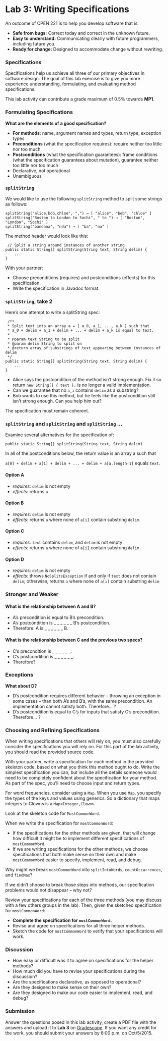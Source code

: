 Lab 3: Writing Specifications
====


An outcome of CPEN 221 is to help you develop software that is:
* **Safe from bugs:** Correct today and correct in the unknown future.
* **Easy to understand:** Communicating clearly with future programmers, including future you.
* **Ready for change:** Designed to accommodate change without rewriting.

### Specifications

Specifications help us achieve all three of our primary objectives in software design. The goal of this lab exercise is to give you more experience understanding, formulating, and evaluating method specifications.

This lab activity can contribute a grade maximum of 0.5% towards **MP1**.

### Formulating Specifications

**What are the elements of a good specification?**

* **For methods**: name, argument names and types, return type, exception types
* **Preconditions** (what the specification requires): require neither too little nor too much
* **Postconditions** (what the specification guarantees): frame conditions (what the specification guarantees about mutation), guarantee neither too little nor too much
* Declarative, not operational
* Unambiguous

### `splitString`

We would like to use the following `splitString` method to split some strings as follows:

```
splitString("alice,bob,chloe", ",") → [ "alice", "bob", "chloe" ]
splitString("Boston to London to Sochi", " to ") → [ "Boston", "London", "Sochi" ]
splitString("bandana", "nda") → [ "ba", "na" ]
```

The method header would look like this:
```
 // Split a string around instances of another string
public static String[] splitString(String text, String delim) {
    ...
}
```

With your partner:
* Choose preconditions (requires) and postconditions (effects) for this specification.
* Write the specification in Javadoc format.

### `splitString`, take 2

Here’s one attempt to write a splitString spec:

```
 /**
 * Split text into an array a = [ a_0, a_1, ..., a_k ] such that
 * a_0 + delim + a_1 + delim + ... + delim + a_k is equal to text.
 *
 * @param text String to be split
 * @param delim String to split on
 * @return array of substrings of text appearing between instances of delim
 */
public static String[] splitString(String text, String delim) {
    ...
}
```

* Alice says the postcondition of the method isn’t strong enough. Fix it so return `new String[] { text };` is no longer a valid implementation.
* Can we guarantee that no `a_i` contains `delim` as a substring?
* Bob wants to use this method, but he feels like the postcondition still isn’t strong enough. Can you help him out?

The specification must remain coherent.

### `splitString` and `splitString` and `splitString` …

Examine several alternatives for the specification of:

`public static String[] splitString(String text, String delim)`

In all of the postconditions below, the return value is an array a such that 

`a[0] + delim + a[1] + delim + ... + delim + a[a.length-1]` equals `text`.

#### Option A

* _requires_: `delim` is not empty 
* _effects_: returns `a`

#### Option B

* _requires_: `delim` is not empty 
* _effects_: returns `a` where none of `a[i]` contain substring `delim`

#### Option C

* _requires_: `text` contains `delim`, and `delim` is not empty 
* _effects_: returns `a` where none of `a[i]` contain substring `delim`

#### Option D
* _requires_: `delim` is not empty 
* _effects_: throws `NoSplitsException` if and only if `text` does not contain `delim`; otherwise, returns `a` where none of `a[i]` contain substring `delim`

### Stronger and Weaker

#### What is the relationship between A and B?
* A’s precondition is equal to B’s precondition.
* A’s postcondition is _ _ _ _ _ _ B’s postcondition.
* Therefore: A is _ _ _ _ _ _ B.

#### What is the relationship between C and the previous two specs?
* C’s precondition is _ _ _ _ _ _.
* C’s postcondition is _ _ _ _ _ _.
* Therefore?

### Exceptions

**What about D?**

* D’s postcondition requires different behavior – throwing an exception in some cases – than both A’s and B’s, with the same precondition. An implementation cannot satisfy both. Therefore… ?
* D’s postcondition is equal to C’s for inputs that satisfy C’s precondition. Therefore… ?

### Choosing and Refining Specifications

When writing specifications that others will rely on, you must also carefully consider the specifications you will rely on. For this part of the lab activity, you should read the provided source code.

With your partner, write a specification for each method in the provided skeleton code, based on what you think this method ought to do. Write the simplest specification you can, but include all the details someone would need to be completely confident about the specification for your method. As part of the spec, you’ll need to choose input and return types.

For word frequencies, consider using a `Map`. When you use `Map`, you specify the types of the keys and values using generics. So a dictionary that maps integers to Clowns is a `Map<Integer,Clown>`.

Look at the skeleton code for `MostCommonWord`.

When we write the specification for `mostCommonWord`:
* If the specifications for the other methods are given, that will change how difficult it might be to implement different specifications of `mostCommonWord`.
* If we are writing specifications for the other methods, we choose specifications that both make sense on their own and make `mostCommonWord` easier to specify, implement, read, and debug.

Why might we break `mostCommonWord` into `splitIntoWords`, `countOccurrences`, and `findMax`?

If we didn’t choose to break those steps into methods, our specification problems would not disappear – why not?

Review your specifications for each of the three methods (you may discuss with a few others groups in the lab). Then, given the sketched specification for `mostCommonWord`:
* **Complete the specification for `mostCommonWord`.**
* Revise and agree on specifications for all three helper methods.
* Sketch the code for `mostCommonWord` to verify that your specifications will work.

### Discussion
* How easy or difficult was it to agree on specifications for the helper methods?
* How much did you have to revise your specifications during the discussion?
* Are the specifications declarative, as opposed to operational?
* Are they designed to make sense on their own?
* Are they designed to make our code easier to implement, read, and debug?

### Submission

Answer the questions posed in this lab activity, create a PDF file with the answers and upload it to **Lab 3** on [Gradescope](https://gradescope.com). If you want any credit for the work, you should submit your answers by 6:00 p.m. on Oct/5/2015.